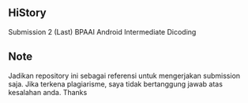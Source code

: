 ## HiStory
Submission 2 (Last) BPAAI Android Intermediate Dicoding

## Note
Jadikan repository ini sebagai referensi untuk mengerjakan submission saja. Jika terkena plagiarisme, saya tidak bertanggung jawab atas kesalahan anda.
Thanks
